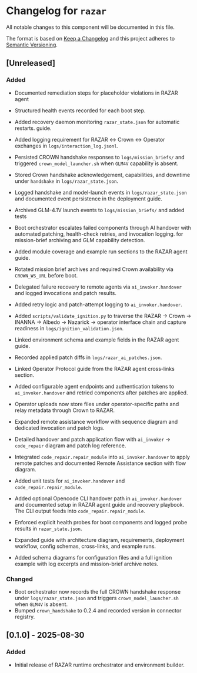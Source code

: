 # Changelog for `razar`

All notable changes to this component will be documented in this file.

The format is based on [Keep a Changelog](https://keepachangelog.com/en/1.0.0/) and this project adheres to [Semantic Versioning](https://semver.org/spec/v2.0.0.html).

## [Unreleased]

### Added
- Documented remediation steps for placeholder violations in RAZAR agent
- Structured health events recorded for each boot step.
- Added recovery daemon monitoring `razar_state.json` for automatic restarts.
  guide.
- Added logging requirement for RAZAR ↔ Crown ↔ Operator exchanges in `logs/interaction_log.jsonl`.
- Persisted CROWN handshake responses to `logs/mission_briefs/` and
  triggered `crown_model_launcher.sh` when `GLM4V` capability is absent.
- Stored Crown handshake acknowledgement, capabilities, and downtime under
  `handshake` in `logs/razar_state.json`.
- Logged handshake and model-launch events in `logs/razar_state.json` and documented event persistence in the deployment guide.
- Archived GLM-4.1V launch events to `logs/mission_briefs/` and added tests
- Boot orchestrator escalates failed components through AI handover with automated patching, health-check retries, and invocation logging.
  for mission-brief archiving and GLM capability detection.
- Added module coverage and example run sections to the RAZAR agent guide.
- Rotated mission brief archives and required Crown availability via `CROWN_WS_URL` before boot.
- Delegated failure recovery to remote agents via `ai_invoker.handover` and
  logged invocations and patch results.
- Added retry logic and patch-attempt logging to `ai_invoker.handover`.
- Added `scripts/validate_ignition.py` to traverse the RAZAR → Crown → INANNA → Albedo → Nazarick → operator interface chain and capture readiness in `logs/ignition_validation.json`.
- Linked environment schema and example fields in the RAZAR agent guide.
- Recorded applied patch diffs in `logs/razar_ai_patches.json`.
- Linked Operator Protocol guide from the RAZAR agent cross-links section.
- Added configurable agent endpoints and authentication tokens to
  `ai_invoker.handover` and retried components after patches are applied.
- Operator uploads now store files under operator-specific paths and relay metadata through Crown to RAZAR.
- Expanded remote assistance workflow with sequence diagram and dedicated invocation and patch logs.
- Detailed handover and patch application flow with `ai_invoker` → `code_repair` diagram and patch log reference.
- Integrated `code_repair.repair_module` into `ai_invoker.handover` to apply remote patches and documented Remote Assistance section with flow diagram.
- Added unit tests for `ai_invoker.handover` and `code_repair.repair_module`.
- Added optional Opencode CLI handover path in `ai_invoker.handover` and
  documented setup in RAZAR agent guide and recovery playbook. The CLI output
  feeds into `code_repair.repair_module`.
- Enforced explicit health probes for boot components and logged probe results
  in `razar_state.json`.

 - Expanded guide with architecture diagram, requirements, deployment workflow, config schemas, cross-links, and example runs.
- Added schema diagrams for configuration files and a full ignition example with log excerpts and mission-brief archive notes.

### Changed
- Boot orchestrator now records the full CROWN handshake response under
  `logs/razar_state.json` and triggers `crown_model_launcher.sh` when
  `GLM4V` is absent.
- Bumped `crown_handshake` to 0.2.4 and recorded version in connector registry.

## [0.1.0] - 2025-08-30

### Added
- Initial release of RAZAR runtime orchestrator and environment builder.

